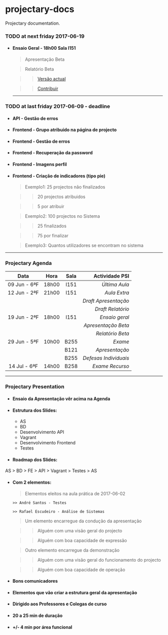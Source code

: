 # projectary-docs

Projectary documentation.

### TODO at next friday 2017-06-19

- #### Ensaio Geral - 18h00 Sala I151

  > Apresentação Beta

  > Relatório Beta

  >> [Versão actual](https://github.com/iptomar/projectary-as/blob/master/Relat%C3%B3rio/Relat%C3%B3rio%20PSI%20-%20Projectary.docx "Ultima versão publicada")   

  >> [Contribuir](https://docs.google.com/document/d/1D700PoNDWbxd8WBTk2NmWkvZ2MV1DhwqT9LpmW7shlI/edit?usp=sharing "Versão actual")

  ---

### TODO at last friday 2017-06-09 - deadline

- #### API - Gestão de erros

- #### Frontend - Grupo atribuido na página de projecto

- #### Frontend - Gestão de erros

- #### Frontend - Recuperação da password

- #### Frontend - Imagens perfil

- #### Frontend - Criação de indicadores (tipo pie)

  > Exemplo1: 25 projectos não finalizados

  >> 20 projectos atribuidos

  >> 5 por atribuir

  > Exemplo2: 100 projectos no Sistema

  >> 25 finalizados

  >> 75 por finalizar

  > Exemplo3: Quantos utilizadores se encontram no sistema

---

### Projectary Agenda

|     Data     |  Hora  |  Sala |     Actividade PSI    |
|:------------:|:------:|:-----:|----------------------:|
| 09 Jun - 6ªF | 18h00  | I151  | *Última Aula*         |
| 12 Jun - 2ªF | 21h00  | I151  | *Aula Extra*          |
|              |        |       | *Draft Apresentação*  |
|              |        |       | *Draft Relatório*     |
| 19 Jun - 2ªF | 18h00  | I151  | *Ensaio geral*        |
|              |        |       | *Apresentação Beta*   |
|              |        |       | *Relatório Beta*      |
| 29 Jun - 5ªF | 10h00  | B255  | *Exame*               |
|              |        | B121  | *Apresentação*        |
|              |        | B255  | *Defesas Individuais* |
| 14 Jul - 6ªF | 14h00  | B258  | *Exame Recurso*       |

---

### Projectary Presentation

- #### Ensaio da Apresentação vêr acima na Agenda

- #### Estrutura dos Slides:

  - AS
  - BD
  - Desenvolvimento API
  - Vagrant
  - Desenvolvimento Frontend
  - Testes

- #### Roadmap dos Slides:  

 AS > BD > FE > API > Vagrant > Testes > AS

- #### Com 2 elementos:

  > Elementos eleitos na aula prática de 2017-06-02

      >> André Santos - Testes

      >> Rafael Escudeiro - Análise de Sistemas

  > Um elemento encarregue da condução da apresentação

    >> Alguém com uma visão geral do projecto

    >> Alguém com boa capacidade de expressão

  > Outro elemento encarregue da demonstração

    >> Alguém com uma visão geral do funcionamento do projecto  

    >> Alguém com boa capacidade de operação

- #### Bons comunicadores

- #### Elementos que vão criar a estrutura geral da apresentação

- #### Dirigido aos Professores e Colegas de curso

- #### 20 a 25 min de duração

- #### +/- 4 min por área funcional
